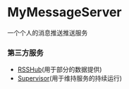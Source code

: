 # MyMessageServer
一个个人的消息推送推送服务


### 第三方服务

- [RSSHub](https://github.com/DIYgod/RSSHub/)(用于部分的数据提供)
- [Supervisor](https://github.com/Supervisor/supervisor)(用于维持服务的持续运行)
